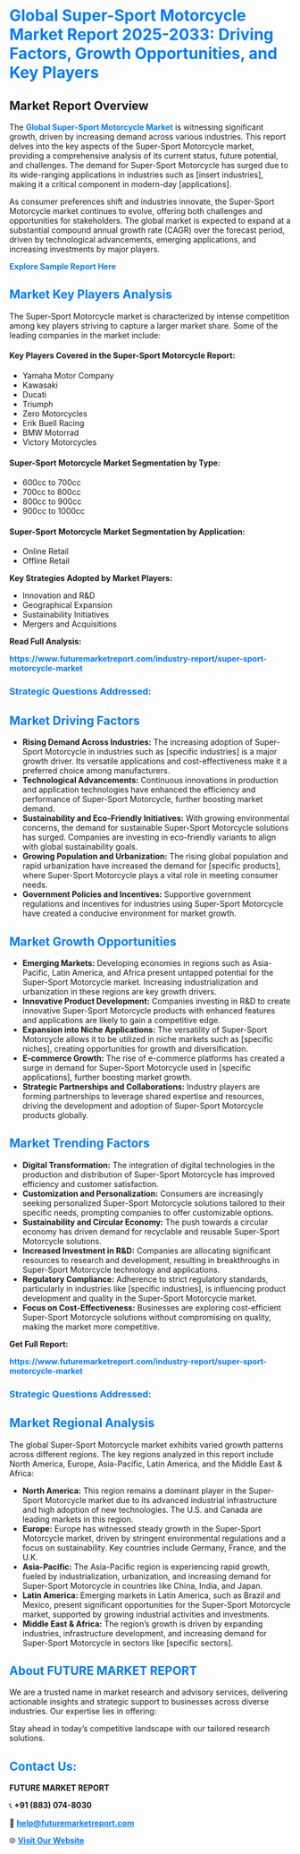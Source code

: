 <h1 style="color: #007BFF;">Global Super-Sport Motorcycle Market Report 2025-2033: Driving Factors, Growth Opportunities, and Key Players</h1>

<section id="overview">
<h2>Market Report Overview</h2>
<p>The <a href="https://www.futuremarketreport.com/industry-report/super-sport-motorcycle-market" style="color: #007BFF; text-decoration: none;"><strong>Global Super-Sport Motorcycle Market</strong></a> is witnessing significant growth, driven by increasing demand across various industries. This report delves into the key aspects of the Super-Sport Motorcycle market, providing a comprehensive analysis of its current status, future potential, and challenges. The demand for Super-Sport Motorcycle has surged due to its wide-ranging applications in industries such as [insert industries], making it a critical component in modern-day [applications].</p>
<p>As consumer preferences shift and industries innovate, the Super-Sport Motorcycle market continues to evolve, offering both challenges and opportunities for stakeholders. The global market is expected to expand at a substantial compound annual growth rate (CAGR) over the forecast period, driven by technological advancements, emerging applications, and increasing investments by major players.</p>
</section>

<section id="overview">
<p><a href="https://www.futuremarketreport.com/request-sample/reportId=64191" style="color: #007BFF; text-decoration: none;"><strong>Explore Sample Report Here</strong></a></p>
</section>

<section id="key-players">
<h2 style="color: #007BFF;">Market Key Players Analysis</h2>
<p>The Super-Sport Motorcycle market is characterized by intense competition among key players striving to capture a larger market share. Some of the leading companies in the market include:</p>
<h4>Key Players Covered in the Super-Sport Motorcycle Report:</h4>
<ul><li>Yamaha Motor Company</li><li>Kawasaki</li><li>Ducati</li><li>Triumph</li><li>Zero Motorcycles</li><li>Erik Buell Racing</li><li>BMW Motorrad</li><li>Victory Motorcycles</li></ul>
<h4>Super-Sport Motorcycle Market Segmentation by Type:</h4>
<ul><li>600cc to 700cc</li><li>700cc to 800cc</li><li>800cc to 900cc</li><li>900cc to 1000cc</li></ul>

<h4>Super-Sport Motorcycle Market Segmentation by Application:</h4>
<ul><li>Online Retail</li><li>Offline Retail</li></ul>
<p><strong>Key Strategies Adopted by Market Players:</strong></p>
<ul>
<li>Innovation and R&D</li>
<li>Geographical Expansion</li>
<li>Sustainability Initiatives</li>
<li>Mergers and Acquisitions</li>
</ul>
</section>

<section>
<p><strong>Read Full Analysis: </strong></p><a href="https://www.futuremarketreport.com/industry-report/super-sport-motorcycle-market" style="color: #007BFF; text-decoration: none;"><strong>https://www.futuremarketreport.com/industry-report/super-sport-motorcycle-market</strong></a>
<h3 style="color: #007BFF;">Strategic Questions Addressed:</h3>
</section>

<section id="driving-factors">
<h2 style="color: #007BFF;">Market Driving Factors</h2>
<ul>
<li><strong>Rising Demand Across Industries:</strong> The increasing adoption of Super-Sport Motorcycle in industries such as [specific industries] is a major growth driver. Its versatile applications and cost-effectiveness make it a preferred choice among manufacturers.</li>
<li><strong>Technological Advancements:</strong> Continuous innovations in production and application technologies have enhanced the efficiency and performance of Super-Sport Motorcycle, further boosting market demand.</li>
<li><strong>Sustainability and Eco-Friendly Initiatives:</strong> With growing environmental concerns, the demand for sustainable Super-Sport Motorcycle solutions has surged. Companies are investing in eco-friendly variants to align with global sustainability goals.</li>
<li><strong>Growing Population and Urbanization:</strong> The rising global population and rapid urbanization have increased the demand for [specific products], where Super-Sport Motorcycle plays a vital role in meeting consumer needs.</li>
<li><strong>Government Policies and Incentives:</strong> Supportive government regulations and incentives for industries using Super-Sport Motorcycle have created a conducive environment for market growth.</li>
</ul>
</section>

<section id="growth-opportunities">
<h2 style="color: #007BFF;">Market Growth Opportunities</h2>
<ul>
<li><strong>Emerging Markets:</strong> Developing economies in regions such as Asia-Pacific, Latin America, and Africa present untapped potential for the Super-Sport Motorcycle market. Increasing industrialization and urbanization in these regions are key growth drivers.</li>
<li><strong>Innovative Product Development:</strong> Companies investing in R&D to create innovative Super-Sport Motorcycle products with enhanced features and applications are likely to gain a competitive edge.</li>
<li><strong>Expansion into Niche Applications:</strong> The versatility of Super-Sport Motorcycle allows it to be utilized in niche markets such as [specific niches], creating opportunities for growth and diversification.</li>
<li><strong>E-commerce Growth:</strong> The rise of e-commerce platforms has created a surge in demand for Super-Sport Motorcycle used in [specific applications], further boosting market growth.</li>
<li><strong>Strategic Partnerships and Collaborations:</strong> Industry players are forming partnerships to leverage shared expertise and resources, driving the development and adoption of Super-Sport Motorcycle products globally.</li>
</ul>
</section>

<section id="trending-factors">
<h2 style="color: #007BFF;">Market Trending Factors</h2>
<ul>
<li><strong>Digital Transformation:</strong> The integration of digital technologies in the production and distribution of Super-Sport Motorcycle has improved efficiency and customer satisfaction.</li>
<li><strong>Customization and Personalization:</strong> Consumers are increasingly seeking personalized Super-Sport Motorcycle solutions tailored to their specific needs, prompting companies to offer customizable options.</li>
<li><strong>Sustainability and Circular Economy:</strong> The push towards a circular economy has driven demand for recyclable and reusable Super-Sport Motorcycle solutions.</li>
<li><strong>Increased Investment in R&D:</strong> Companies are allocating significant resources to research and development, resulting in breakthroughs in Super-Sport Motorcycle technology and applications.</li>
<li><strong>Regulatory Compliance:</strong> Adherence to strict regulatory standards, particularly in industries like [specific industries], is influencing product development and quality in the Super-Sport Motorcycle market.</li>
<li><strong>Focus on Cost-Effectiveness:</strong> Businesses are exploring cost-efficient Super-Sport Motorcycle solutions without compromising on quality, making the market more competitive.</li>
</ul>
</section>

<section>
<p><strong>Get Full Report: </strong></p><a href="https://www.futuremarketreport.com/industry-report/super-sport-motorcycle-market" style="color: #007BFF; text-decoration: none;"><strong>https://www.futuremarketreport.com/industry-report/super-sport-motorcycle-market</strong></a>
<h3 style="color: #007BFF;">Strategic Questions Addressed:</h3>
</section>


<section id="regional-analysis">
<h2 style="color: #007BFF;">Market Regional Analysis</h2>
<p>The global Super-Sport Motorcycle market exhibits varied growth patterns across different regions. The key regions analyzed in this report include North America, Europe, Asia-Pacific, Latin America, and the Middle East & Africa:</p>
<ul>
<li><strong>North America:</strong> This region remains a dominant player in the Super-Sport Motorcycle market due to its advanced industrial infrastructure and high adoption of new technologies. The U.S. and Canada are leading markets in this region.</li>
<li><strong>Europe:</strong> Europe has witnessed steady growth in the Super-Sport Motorcycle market, driven by stringent environmental regulations and a focus on sustainability. Key countries include Germany, France, and the U.K.</li>
<li><strong>Asia-Pacific:</strong> The Asia-Pacific region is experiencing rapid growth, fueled by industrialization, urbanization, and increasing demand for Super-Sport Motorcycle in countries like China, India, and Japan.</li>
<li><strong>Latin America:</strong> Emerging markets in Latin America, such as Brazil and Mexico, present significant opportunities for the Super-Sport Motorcycle market, supported by growing industrial activities and investments.</li>
<li><strong>Middle East & Africa:</strong> The region’s growth is driven by expanding industries, infrastructure development, and increasing demand for Super-Sport Motorcycle in sectors like [specific sectors].</li>
</ul>
</section>

<footer>
<h2 style="color: #007BFF;">About FUTURE MARKET REPORT</h2>
<p>We are a trusted name in market research and advisory services, delivering actionable insights and strategic support to businesses across diverse industries. Our expertise lies in offering:</p>

<p>Stay ahead in today’s competitive landscape with our tailored research solutions.</p>

<h2 style="color: #007BFF;">Contact Us:</h2>
<p><strong>FUTURE MARKET REPORT</strong></p>
<p>📞 <strong>+91 (883) 074-8030</strong></p>
<p>📧 <strong><a href="mailto:help@futuremarketreport.com" style="color: #007BFF;">help@futuremarketreport.com</a></strong></p>
<p>🌐 <strong><a href="https://www.futuremarketreport.com/" style="color: #007BFF;">Visit Our Website</a></strong></p>
</footer>